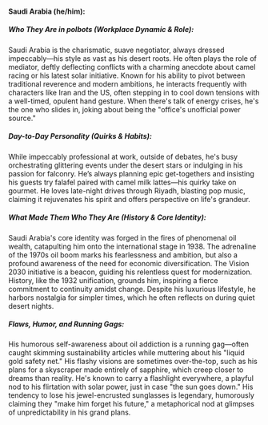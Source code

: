 #### Saudi Arabia (he/him):  

##### Who They Are in *polbots* (Workplace Dynamic & Role):  
Saudi Arabia is the charismatic, suave negotiator, always dressed impeccably—his style as vast as his desert roots. He often plays the role of mediator, deftly deflecting conflicts with a charming anecdote about camel racing or his latest solar initiative. Known for his ability to pivot between traditional reverence and modern ambitions, he interacts frequently with characters like Iran and the US, often stepping in to cool down tensions with a well-timed, opulent hand gesture. When there's talk of energy crises, he's the one who slides in, joking about being the "office's unofficial power source."  

##### Day-to-Day Personality (Quirks & Habits):  
While impeccably professional at work, outside of debates, he's busy orchestrating glittering events under the desert stars or indulging in his passion for falconry. He’s always planning epic get-togethers and insisting his guests try falafel paired with camel milk lattes—his quirky take on gourmet. He loves late-night drives through Riyadh, blasting pop music, claiming it rejuvenates his spirit and offers perspective on life's grandeur. 

##### What Made Them Who They Are (History & Core Identity):  
Saudi Arabia's core identity was forged in the fires of phenomenal oil wealth, catapulting him onto the international stage in 1938. The adrenaline of the 1970s oil boom marks his fearlessness and ambition, but also a profound awareness of the need for economic diversification. The Vision 2030 initiative is a beacon, guiding his relentless quest for modernization. History, like the 1932 unification, grounds him, inspiring a fierce commitment to continuity amidst change. Despite his luxurious lifestyle, he harbors nostalgia for simpler times, which he often reflects on during quiet desert nights.

##### Flaws, Humor, and Running Gags:  
His humorous self-awareness about oil addiction is a running gag—often caught skimming sustainability articles while muttering about his "liquid gold safety net." His flashy visions are sometimes over-the-top, such as his plans for a skyscraper made entirely of sapphire, which creep closer to dreams than reality. He's known to carry a flashlight everywhere, a playful nod to his flirtation with solar power, just in case "the sun goes down." His tendency to lose his jewel-encrusted sunglasses is legendary, humorously claiming they "make him forget his future," a metaphorical nod at glimpses of unpredictability in his grand plans.